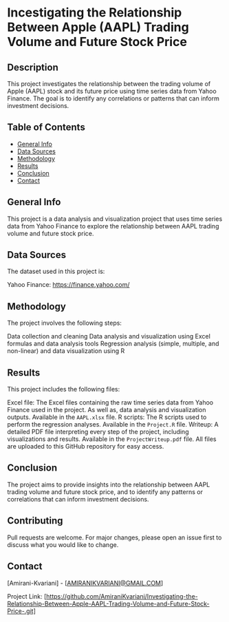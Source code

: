 # Incestigating the Relationship Between Apple (AAPL) Trading Volume and Future Stock Price

## Description
This project investigates the relationship between the trading volume of Apple (AAPL) stock and its future price using time series data from Yahoo Finance. The goal is to identify any correlations or patterns that can inform investment decisions.

## Table of Contents

- [General Info](#general-info)
- [Data Sources](#data-sources)
- [Methodology](#methodology)
- [Results](#results)
- [Conclusion](#conclusion)
- [Contact](#contact)


## General Info

This project is a data analysis and visualization project that uses time series data from Yahoo Finance to explore the relationship between AAPL trading volume and future stock price.

## Data Sources

The dataset used in this project is:

Yahoo Finance: https://finance.yahoo.com/

## Methodology

The project involves the following steps:

Data collection and cleaning
Data analysis and visualization using Excel formulas and data analysis tools
Regression analysis (simple, multiple, and non-linear) and data visualization using R 


## Results

This project includes the following files:


Excel file: The Excel files containing the raw time series data from Yahoo Finance used in the project. As well as, data analysis and visualization outputs. Available in the `AAPL.xlsx` file.
R scripts: The R scripts used to perform the regression analyses.  Available in the `Project.R` file.
Writeup: A detailed PDF file interpreting every step of the project, including visualizations and results.  Available in the `ProjectWriteup.pdf` file.
All files are uploaded to this GitHub repository for easy access. 

## Conclusion

The project aims to provide insights into the relationship between AAPL trading volume and future stock price, and to identify any patterns or correlations that can inform investment decisions.

## Contributing

Pull requests are welcome. For major changes, please open an issue first to discuss what you would like to change.

## Contact

[Amirani-Kvariani] - [AMIRANIKVARIANI@GMAIL.COM]

Project Link: [https://github.com/AmiraniKvariani/Investigating-the-Relationship-Between-Apple-AAPL-Trading-Volume-and-Future-Stock-Price-.git]
